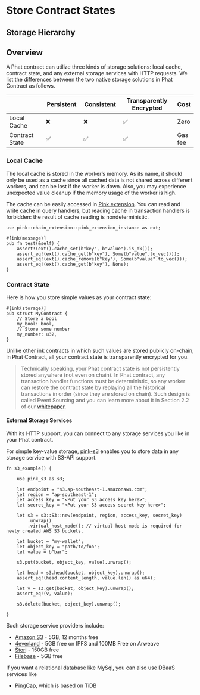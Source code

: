 # Store Contract States

## Storage Hierarchy

## Overview <a href="#overview" id="overview"></a>

A Phat contract can utilize three kinds of storage solutions: local cache, contract state, and any external storage services with HTTP requests. We list the differences between the two native storage solutions in Phat Contract as follows.

<table><thead><tr><th width="157"></th><th width="109">Persistent</th><th width="113">Consistent</th><th width="221">Transparently Encrypted</th><th>Cost</th></tr></thead><tbody><tr><td>Local Cache</td><td>❌</td><td>❌</td><td>✅</td><td>Zero</td></tr><tr><td>Contract State</td><td>✅</td><td>✅</td><td>✅</td><td>Gas fee</td></tr></tbody></table>

### Local Cache <a href="#local-cache" id="local-cache"></a>

The local cache is stored in the worker’s memory. As its name, it should only be used as a cache since all cached data is not shared across different workers, and can be lost if the worker is down. Also, you may experience unexpected value cleanup if the memory usage of the worker is high.

The cache can be easily accessed in [Pink extension](build-on-phat-contract/use-pink-extension.md). You can read and write cache in query handlers, but reading cache in transaction handlers is forbidden: the result of cache reading is nondeterministic.

```
use pink::chain_extension::pink_extension_instance as ext;

#[ink(message)]
pub fn test(&self) {
    assert!(ext().cache_set(b"key", b"value").is_ok());
    assert_eq!(ext().cache_get(b"key"), Some(b"value".to_vec()));
    assert_eq!(ext().cache_remove(b"key"), Some(b"value".to_vec()));
    assert_eq!(ext().cache_get(b"key"), None);
}
```

### Contract State <a href="#contract-state" id="contract-state"></a>

Here is how you store simple values as your contract state:

```
#[ink(storage)]
pub struct MyContract {
    // Store a bool
    my_bool: bool,
    // Store some number
    my_number: u32,
}
```

Unlike other ink contracts in which such values are stored publicly on-chain, in Phat Contract, all your contract state is transparently encrypted for you.

> Technically speaking, your Phat contract state is not persistently stored anywhere (not even on chain). In Phat contract, any transaction handler functions must be deterministic, so any worker can restore the contract state by replaying all the historical transactions in order (since they are stored on chain). Such design is called Event Sourcing and you can learn more about it in Section 2.2 of our [whitepaper](https://files.phala.network/phala-paper.pdf).

#### External Storage Services <a href="#external-storage-services" id="external-storage-services"></a>

With its HTTP support, you can connect to any storage services you like in your Phat contract.

For simple key-value storage, [pink-s3](https://crates.io/crates/pink-s3) enables you to store data in any storage service with S3-API support.

```
fn s3_example() {

    use pink_s3 as s3;

    let endpoint = "s3.ap-southeast-1.amazonaws.com";
    let region = "ap-southeast-1";
    let access_key = "<Put your S3 access key here>";
    let secret_key = "<Put your S3 access secret key here>";

    let s3 = s3::S3::new(endpoint, region, access_key, secret_key)
        .unwrap()
        .virtual_host_mode(); // virtual host mode is required for newly created AWS S3 buckets.

    let bucket = "my-wallet";
    let object_key = "path/to/foo";
    let value = b"bar";

    s3.put(bucket, object_key, value).unwrap();

    let head = s3.head(bucket, object_key).unwrap();
    assert_eq!(head.content_length, value.len() as u64);

    let v = s3.get(bucket, object_key).unwrap();
    assert_eq!(v, value);

    s3.delete(bucket, object_key).unwrap();

}
```

Such storage service providers include:

* [Amazon S3](https://aws.amazon.com/s3/) - 5GB, 12 months free
* [4everland](https://www.4everland.org/bucket/) - 5GB free on IPFS and 100MB Free on Arweave
* [Storj](https://www.storj.io/) - 150GB free
* [Filebase](https://filebase.com/) - 5GB free

If you want a relational database like MySql, you can also use DBaaS services like

* [PingCap](https://www.pingcap.com/), which is based on TiDB
